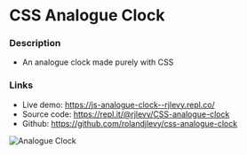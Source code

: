 # CSS Analogue Clock

### Description
- An analogue clock made purely with CSS


### Links
- Live demo: https://js-analogue-clock--rjlevy.repl.co/
- Source code: https://repl.it/@rjlevy/CSS-analogue-clock
- Github: https://github.com/rolandjlevy/css-analogue-clock

![Analogue Clock](https://css-analogue-clock--rjlevy.repl.co/images/clock.png "Analogue Clock") 
